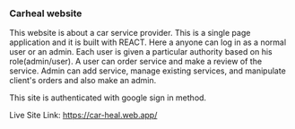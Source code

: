### Carheal website

This website is about a car service provider. This is a single page application and it is built with REACT.
Here a anyone can log in as a normal user or an admin. Each user is given a particular authority based on his role(admin/user).
A user can order service and make a review of the service. Admin can add service, manage existing services, and manipulate client's orders and also make an admin.

This site is authenticated with google sign in method.

Live Site Link: https://car-heal.web.app/
